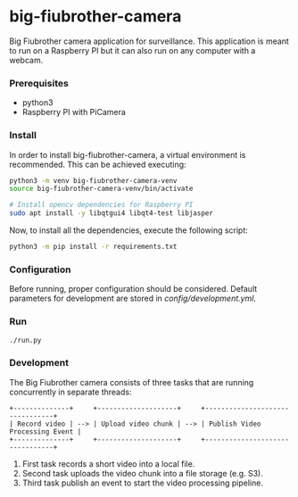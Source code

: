 # big-fiubrother-camera

Big Fiubrother camera application for surveillance.
This application is meant to run on a Raspberry PI but it can also run on any computer with a webcam.

### Prerequisites

- python3
- Raspberry PI with PiCamera


### Install

In order to install big-fiubrother-camera, a virtual environment is recommended. This can be achieved executing:

```bash
python3 -m venv big-fiubrother-camera-venv
source big-fiubrother-camera-venv/bin/activate

# Install opencv dependencies for Raspberry PI
sudo apt install -y libqtgui4 libqt4-test libjasper
```
Now, to install all the dependencies, execute the following script: 

```bash
python3 -m pip install -r requirements.txt
```

### Configuration

Before running, proper configuration should be considered. Default parameters for development are stored in *config/development.yml*.

### Run

```bash
./run.py
```

### Development

The Big Fiubrother camera consists of three tasks that are running concurrently in separate threads:

```
+--------------+     +--------------------+     +--------------------------------+
| Record video | --> | Upload video chunk | --> | Publish Video Processing Event |
+--------------+     +--------------------+     +--------------------------------+
```

1) First task records a short video into a local file.
2) Second task uploads the video chunk into a file storage (e.g. S3).
3) Third task publish an event to start the video processing pipeline.
